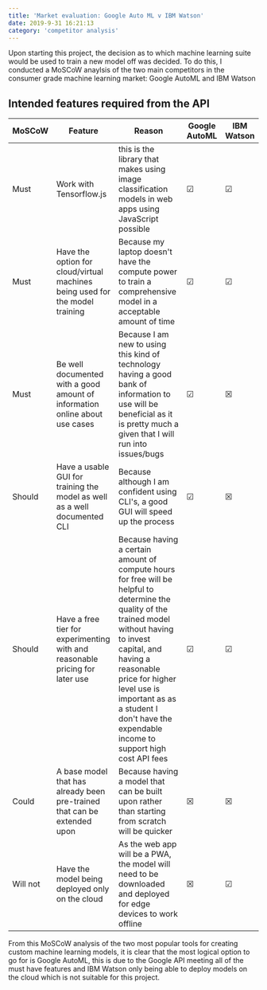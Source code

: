 ```yaml
---
title: 'Market evaluation: Google Auto ML v IBM Watson'
date: 2019-9-31 16:21:13
category: 'competitor analysis'
---
```


Upon starting this project, the decision as to which machine learning suite would be used to train a new model off was decided. To do this, I conducted a MoSCoW anaylsis of the two main competitors in the consumer grade machine learning market: Google AutoML and IBM Watson

## Intended features required from the API

| MoSCoW   | Feature                                                                      | Reason                                                                                                                                                                                                                                                                                                     | Google AutoML | IBM Watson |
| -------- | ---------------------------------------------------------------------------- | ---------------------------------------------------------------------------------------------------------------------------------------------------------------------------------------------------------------------------------------------------------------------------------------------------------- | ------------- | ---------- |
| Must     | Work with Tensorflow.js                                                      | this is the library that makes using image classification models in web apps using JavaScript possible                                                                                                                                                                                                     | &#x2611;      | &#x2611;   |
| Must     | Have the option for cloud/virtual machines being used for the model training | Because my laptop doesn't have the compute power to train a comprehensive model in a acceptable amount of time                                                                                                                                                                                             | &#x2611;      | &#x2611;   |
| Must     | Be well documented with a good amount of information online about use cases  | Because I am new to using this kind of technology having a good bank of information to use will be beneficial as it is pretty much a given that I will run into issues/bugs                                                                                                                                | &#x2611;      | &#x2612;   |
| Should   | Have a usable GUI for training the model as well as a well documented CLI    | Because although I am confident using CLI's, a good GUI will speed up the process                                                                                                                                                                                                                          | &#x2611;      | &#x2612;   |
| Should   | Have a free tier for experimenting with and reasonable pricing for later use | Because having a certain amount of compute hours for free will be helpful to determine the quality of the trained model without having to invest capital, and having a reasonable price for higher level use is important as as a student I don't have the expendable income to support high cost API fees | &#x2611;      | &#x2611;   |
| Could    | A base model that has already been pre-trained that can be extended upon     | Because having a model that can be built upon rather than starting from scratch will be quicker                                                                                                                                                                                                            | &#x2612;      | &#x2612;   |
| Will not | Have the model being deployed only on the cloud                              | As the web app will be a PWA, the model will need to be downloaded and deployed for edge devices to work offline                                                                                                                                                                                           | &#x2612;      | &#x2611;   |

From this MoSCoW analysis of the two most popular tools for creating custom machine learning models, it is clear that the most logical option to go for is Google AutoML, this is due to the Google API meeting all of the must have features and IBM Watson only being able to deploy models on the cloud which is not suitable for this project.
